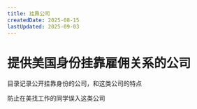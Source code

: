 ```yaml
---
title: 挂靠公司
createdDate: 2025-08-15
lastUpdated: 2025-09-03
---
```

# 提供美国身份挂靠雇佣关系的公司

目录记录公开挂靠身份的公司，和这类公司的特点

防止在美找工作的同学误入这类公司
